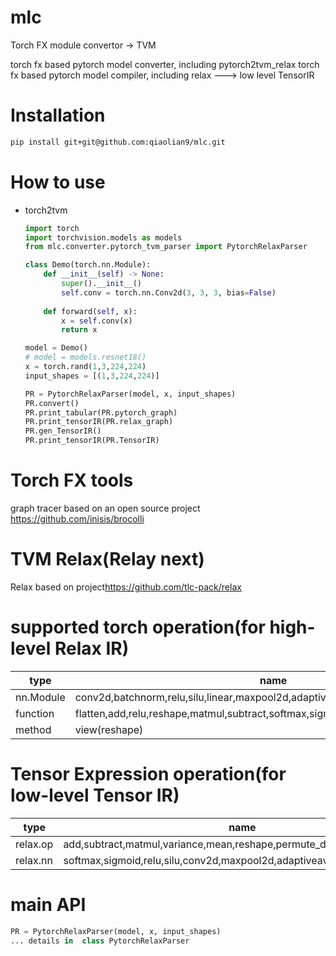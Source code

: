 # mlc
Torch FX module convertor -> TVM

torch fx based pytorch model converter, including pytorch2tvm_relax
torch fx based pytorch model compiler, including relax ---> low level TensorIR

# Installation
```bash
pip install git+git@github.com:qiaolian9/mlc.git
```

# How to use

* torch2tvm
    ``` python
    import torch
    import torchvision.models as models
    from mlc.converter.pytorch_tvm_parser import PytorchRelaxParser

    class Demo(torch.nn.Module):
        def __init__(self) -> None:
            super().__init__()
            self.conv = torch.nn.Conv2d(3, 3, 3, bias=False)
        
        def forward(self, x):
            x = self.conv(x)
            return x

    model = Demo()
    # model = models.resnet18()
    x = torch.rand(1,3,224,224)
    input_shapes = [(1,3,224,224)]

    PR = PytorchRelaxParser(model, x, input_shapes)
    PR.convert()
    PR.print_tabular(PR.pytorch_graph)
    PR.print_tensorIR(PR.relax_graph)
    PR.gen_TensorIR()
    PR.print_tensorIR(PR.TensorIR)
    ```
# Torch FX tools
graph tracer based on an open source project <https://github.com/inisis/brocolli>

# TVM Relax(Relay next)
Relax based on project<https://github.com/tlc-pack/relax>

# supported torch operation(for high-level Relax IR)
|type|name|
|---|---|
|nn.Module|conv2d,batchnorm,relu,silu,linear,maxpool2d,adaptive_avg_pool2d,softmax,sigmoid|
|function|flatten,add,relu,reshape,matmul,subtract,softmax,sigmoid|
|method|view(reshape)|

# Tensor Expression operation(for low-level Tensor IR)
|type|name|
|---|---|
|relax.op|add,subtract,matmul,variance,mean,reshape,permute_dims|
|relax.nn|softmax,sigmoid,relu,silu,conv2d,maxpool2d,adaptiveavgpool2d,batchnorm|

# main API
```python
PR = PytorchRelaxParser(model, x, input_shapes)
... details in  class PytorchRelaxParser
```